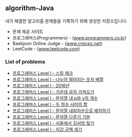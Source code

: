 ## algorithm-Java
내가 해결한 알고리즘 문제들을 기록하기 위해 생성한 저장소입니다.
* 문제 제공 사이트
 * 프로그래머스(Programmers) - (www.programmers.co.kr)
 * Baekjoon Online Judge - (www.cmicpc.net)
 * LeetCode - (www.leetcode.com)

### List of problems
* [프로그래머스 Level I - 스킬 체크](https://github.com/Frankle97/algorithm-Java/tree/master/algorithm-Java/src/main/java/programmers_check_level)
* [프로그래머스 Level I - 나누어 떨어지는 숫자 배열](https://github.com/Frankle97/algorithm-Java/tree/master/algorithm-Java/src/main/java/division_of_array)
* [프로그래머스 Level I - 2016년](https://github.com/Frankle97/algorithm-Java/tree/master/algorithm-Java/src/main/java/find_day_of_week)
* [프로그래머스 Level I - 가운데 글자 가져오기](https://github.com/Frankle97/algorithm-Java/blob/master/algorithm-Java/src/main/java/find_middle_word)
* [프로그래머스 Level I - 문자열 내 p와 y의 개수](https://github.com/Frankle97/algorithm-Java/tree/master/algorithm-Java/src/main/java/count_char_of_string)
* [프로그래머스 Level I - 두 정수 사이의 합](https://github.com/Frankle97/algorithm-java/tree/master/algorithm-Java/src/main/java/sum_between_of_two_integer)
* [프로그래머스 Level I - 문자열 내림차순으로 배치하기](https://github.com/Frankle97/algorithm-java/tree/master/algorithm-Java/src/main/java/string_sort_desc)
* [프로그래머스 Level I - 문자열 다루기 기본](https://github.com/Frankle97/algorithm-java/tree/master/algorithm-Java/src/main/java/basic_of_string)
* [프로그래머스 Level I - 서울에서 김서방 찾기](https://github.com/Frankle97/algorithm-java/tree/master/algorithm-Java/src/main/java/find_string_index)
* [프로그래머스 Level I - 지갑 금액 세기](https://github.com/Frankle97/algorithm-java/tree/master/algorithm-Java/src/main/java/withdraw_my_wallet)

